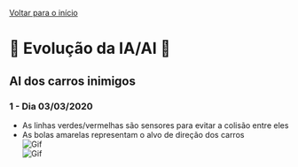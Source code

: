[Voltar para o início](../../README.md)
# :robot: Evolução da IA/AI :robot:
## AI dos carros inimigos
### 1 - Dia 03/03/2020
* As linhas verdes/vermelhas são sensores para evitar a colisão entre eles
* As bolas amarelas representam o alvo de direção dos carros<br/>
![Gif](https://media.giphy.com/media/XHSXIjgM3tp3gPEZ9S/giphy.gif)<br/>
![Gif](https://media.giphy.com/media/hQQoTPUdUPSU9qVy70/giphy.gif)

